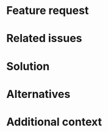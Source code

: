 # Feature request
<!-- 
Please descire your feature below 
-->

# Related issues
<!-- 
When your feature is related to a problem you face describe it below.
I'm always frustrated when [...]
 -->

# Solution
<!--
How should this be implemented?
The more information you give the better.
Make lists where possible
-->

# Alternatives
<!--
Describe alternatives you've considered.
A clear and concise description of any alternative solutions or features you've considered.
-->

# Additional context 
<!--
Add any other context or screenshots about the feature request here.
-->
